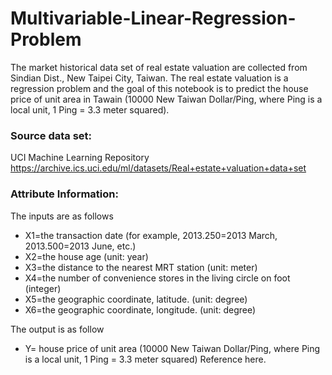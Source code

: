 # Multivariable-Linear-Regression-Problem
The market historical data set of real estate valuation are collected from Sindian Dist., New Taipei City, Taiwan. The real estate valuation is a regression problem and the goal of this notebook is to predict the house price of unit area in Tawain (10000 New Taiwan Dollar/Ping, where Ping is a local unit, 1 Ping = 3.3 meter squared).

### Source data set:
UCI Machine Learning Repository
https://archive.ics.uci.edu/ml/datasets/Real+estate+valuation+data+set

### Attribute Information:

The inputs are as follows

- X1=the transaction date (for example, 2013.250=2013 March, 2013.500=2013 June, etc.)
- X2=the house age (unit: year)
- X3=the distance to the nearest MRT station (unit: meter)
- X4=the number of convenience stores in the living circle on foot (integer)
- X5=the geographic coordinate, latitude. (unit: degree)
- X6=the geographic coordinate, longitude. (unit: degree)

The output is as follow

- Y= house price of unit area (10000 New Taiwan Dollar/Ping, where Ping is a local unit, 1 Ping = 3.3 meter squared)
Reference here.
